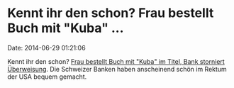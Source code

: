 Kennt ihr den schon? Frau bestellt Buch mit \"Kuba\" \...
=========================================================

Date: 2014-06-29 01:21:06

Kennt ihr den schon? [Frau bestellt Buch mit \"Kuba\" im Titel, Bank
storniert
Überweisung](http://bazonline.ch/wirtschaft/unternehmen-und-konjunktur/Bei-Kuba-kennen-die-Banken-kein-Pardon/story/30044811).
Die Schweizer Banken haben anscheinend schön im Rektum der USA bequem
gemacht.
